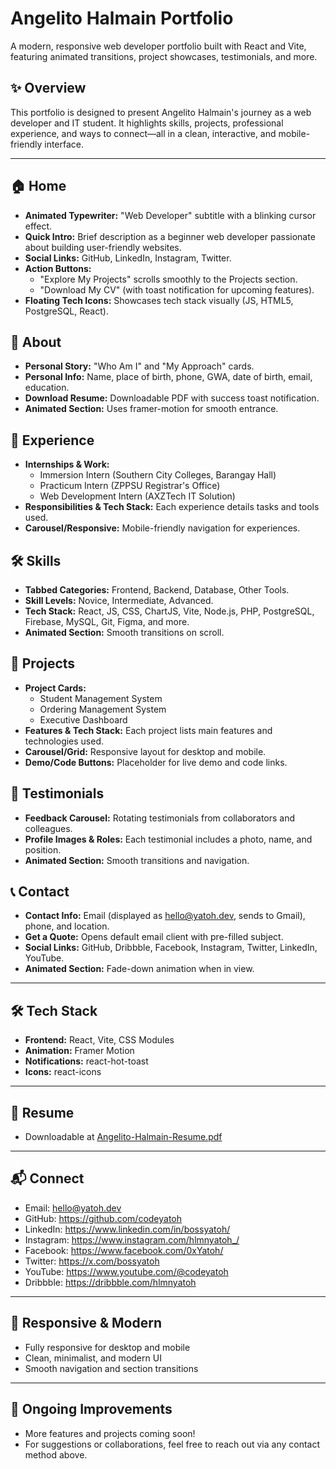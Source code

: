 # Angelito Halmain Portfolio

A modern, responsive web developer portfolio built with React and Vite, featuring animated transitions, project showcases, testimonials, and more.

## ✨ Overview
This portfolio is designed to present Angelito Halmain's journey as a web developer and IT student. It highlights skills, projects, professional experience, and ways to connect—all in a clean, interactive, and mobile-friendly interface.

---

## 🏠 Home
- **Animated Typewriter:** "Web Developer" subtitle with a blinking cursor effect.
- **Quick Intro:** Brief description as a beginner web developer passionate about building user-friendly websites.
- **Social Links:** GitHub, LinkedIn, Instagram, Twitter.
- **Action Buttons:**
  - "Explore My Projects" scrolls smoothly to the Projects section.
  - "Download My CV" (with toast notification for upcoming features).
- **Floating Tech Icons:** Showcases tech stack visually (JS, HTML5, PostgreSQL, React).

## 👤 About
- **Personal Story:** "Who Am I" and "My Approach" cards.
- **Personal Info:** Name, place of birth, phone, GWA, date of birth, email, education.
- **Download Resume:** Downloadable PDF with success toast notification.
- **Animated Section:** Uses framer-motion for smooth entrance.

## 💼 Experience
- **Internships & Work:**
  - Immersion Intern (Southern City Colleges, Barangay Hall)
  - Practicum Intern (ZPPSU Registrar's Office)
  - Web Development Intern (AXZTech IT Solution)
- **Responsibilities & Tech Stack:** Each experience details tasks and tools used.
- **Carousel/Responsive:** Mobile-friendly navigation for experiences.

## 🛠️ Skills
- **Tabbed Categories:** Frontend, Backend, Database, Other Tools.
- **Skill Levels:** Novice, Intermediate, Advanced.
- **Tech Stack:** React, JS, CSS, ChartJS, Vite, Node.js, PHP, PostgreSQL, Firebase, MySQL, Git, Figma, and more.
- **Animated Section:** Smooth transitions on scroll.

## 🚀 Projects
- **Project Cards:**
  - Student Management System
  - Ordering Management System
  - Executive Dashboard
- **Features & Tech Stack:** Each project lists main features and technologies used.
- **Carousel/Grid:** Responsive layout for desktop and mobile.
- **Demo/Code Buttons:** Placeholder for live demo and code links.

## 🌟 Testimonials
- **Feedback Carousel:** Rotating testimonials from collaborators and colleagues.
- **Profile Images & Roles:** Each testimonial includes a photo, name, and position.
- **Animated Section:** Smooth transitions and navigation.

## 📞 Contact
- **Contact Info:** Email (displayed as hello@yatoh.dev, sends to Gmail), phone, and location.
- **Get a Quote:** Opens default email client with pre-filled subject.
- **Social Links:** GitHub, Dribbble, Facebook, Instagram, Twitter, LinkedIn, YouTube.
- **Animated Section:** Fade-down animation when in view.

---

## 🛠️ Tech Stack
- **Frontend:** React, Vite, CSS Modules
- **Animation:** Framer Motion
- **Notifications:** react-hot-toast
- **Icons:** react-icons

---

## 📄 Resume
- Downloadable at [Angelito-Halmain-Resume.pdf](public/Angelito-Halmain-Resume.pdf)

---

## 📬 Connect
- Email: hello@yatoh.dev
- GitHub: https://github.com/codeyatoh
- LinkedIn: https://www.linkedin.com/in/bossyatoh/
- Instagram: https://www.instagram.com/hlmnyatoh_/
- Facebook: https://www.facebook.com/0xYatoh/
- Twitter: https://x.com/bossyatoh
- YouTube: https://www.youtube.com/@codeyatoh
- Dribbble: https://dribbble.com/hlmnyatoh

---

## 📱 Responsive & Modern
- Fully responsive for desktop and mobile
- Clean, minimalist, and modern UI
- Smooth navigation and section transitions

---

## 🚧 Ongoing Improvements
- More features and projects coming soon!
- For suggestions or collaborations, feel free to reach out via any contact method above.
